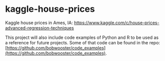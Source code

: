 # kaggle-house-prices
Kaggle house prices in Ames, IA: https://www.kaggle.com/c/house-prices-advanced-regression-techniques

This project will also include code examples of Python and R to be used as a reference for future projects.  Some of that code can be found in the repo: [https://github.com/bobwooster/code_examples](https://github.com/bobwooster/code_examples).
